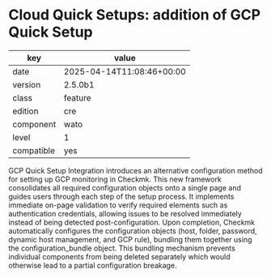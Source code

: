 [//]: # (werk v2)
# Cloud Quick Setups: addition of GCP Quick Setup

key        | value
---------- | ---
date       | 2025-04-14T11:08:46+00:00
version    | 2.5.0b1
class      | feature
edition    | cre
component  | wato
level      | 1
compatible | yes

GCP Quick Setup Integration introduces an alternative configuration method for setting up GCP monitoring
in Checkmk. This new framework consolidates all required configuration objects onto a single page and guides
users through each step of the setup process. It implements immediate on-page validation to verify required
elements such as authentication credentials, allowing issues to be resolved immediately instead of being
detected post-configuration. Upon completion, Checkmk automatically configures the configuration objects
(host, folder, password, dynamic host management, and GCP rule), bundling them together using the configuration_bundle
object. This bundling mechanism prevents individual components from being deleted separately which would
otherwise lead to a partial configuration breakage.
